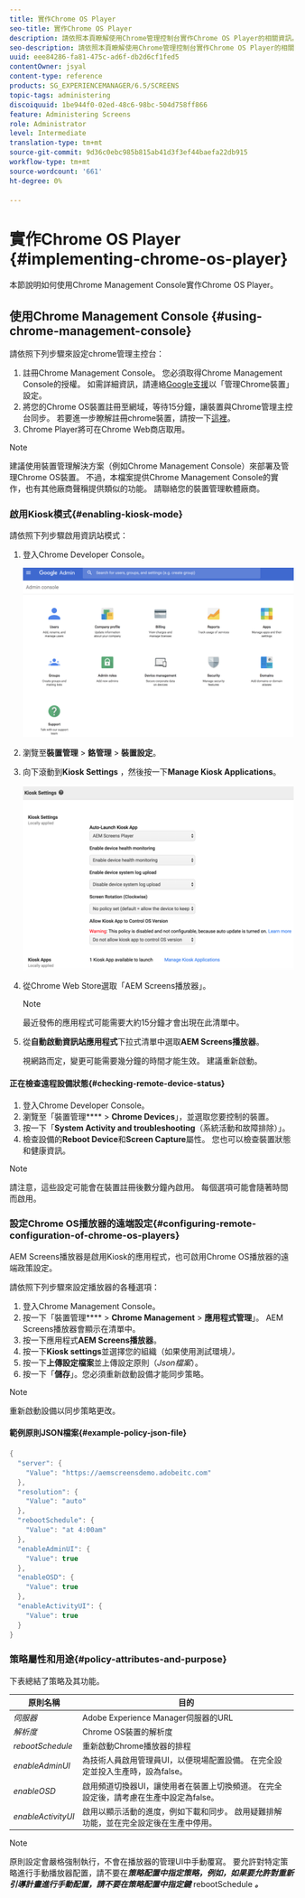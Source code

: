 ```yaml
---
title: 實作Chrome OS Player
seo-title: 實作Chrome OS Player
description: 請依照本頁瞭解使用Chrome管理控制台實作Chrome OS Player的相關資訊。
seo-description: 請依照本頁瞭解使用Chrome管理控制台實作Chrome OS Player的相關資訊。
uuid: eee84286-fa81-475c-ad6f-db2d6cf1fed5
contentOwner: jsyal
content-type: reference
products: SG_EXPERIENCEMANAGER/6.5/SCREENS
topic-tags: administering
discoiquuid: 1be944f0-02ed-48c6-98bc-504d758ff866
feature: Administering Screens
role: Administrator
level: Intermediate
translation-type: tm+mt
source-git-commit: 9d36c0ebc985b815ab41d3f3ef44baefa22db915
workflow-type: tm+mt
source-wordcount: '661'
ht-degree: 0%

---
```



# 實作Chrome OS Player {#implementing-chrome-os-player}

本節說明如何使用Chrome Management Console實作Chrome OS Player。

## 使用Chrome Management Console {#using-chrome-management-console}

請依照下列步驟來設定chrome管理主控台：

1. 註冊Chrome Management Console。 您必須取得Chrome Management Console的授權。 如需詳細資訊，請連絡[Google支援](https://support.google.com/chrome/a/answer/1375678?hl=en&amp;ref_topic=2935995)以「管理Chrome裝置」設定。
1. 將您的Chrome OS裝置註冊至網域，等待15分鐘，讓裝置與Chrome管理主控台同步。 若要進一步瞭解註冊chrome裝置，請按一下[這裡](https://support.google.com/chrome/a/answer/1360534?hl=en)。
1. Chrome Player將可在Chrome Web商店取用。

>[!NOTE]
>
>建議使用裝置管理解決方案（例如Chrome Management Console）來部署及管理Chrome OS裝置。 不過，本檔案提供Chrome Management Console的實作，也有其他廠商聲稱提供類似的功能。 請聯絡您的裝置管理軟體廠商。

### 啟用Kiosk模式{#enabling-kiosk-mode}

請依照下列步驟啟用資訊站模式：

1. 登入Chrome Developer Console。

   ![screen_shot_2017-12-08at20303pm](assets/screen_shot_2017-12-08at20303pm.png)

1. 瀏覽至&#x200B;**裝置管理** > **鉻管理** > **裝置設定**。
1. 向下滾動到&#x200B;**Kiosk Settings** ，然後按一下&#x200B;**Manage Kiosk Applications**。

   ![kisk](assets/kiosk.png)

1. 從Chrome Web Store選取「AEM Screens播放器」。

   >[!NOTE]
   >
   >最近發佈的應用程式可能需要大約15分鐘才會出現在此清單中。

1. 從&#x200B;**自動啟動資訊站應用程式**&#x200B;下拉式清單中選取&#x200B;**AEM Screens播放器**。

   視網路而定，變更可能需要幾分鐘的時間才能生效。 建議重新啟動。

#### 正在檢查遠程設備狀態{#checking-remote-device-status}

1. 登入Chrome Developer Console。
1. 瀏覽至「裝置管理&#x200B;**** > **Chrome Devices**」，並選取您要控制的裝置。
1. 按一下「**System Activity and troubleshooting**（系統活動和故障排除）」。
1. 檢查設備的&#x200B;**Reboot Device**&#x200B;和&#x200B;**Screen Capture**&#x200B;屬性。 您也可以檢查裝置狀態和健康資訊。

>[!NOTE]
>
>請注意，這些設定可能會在裝置註冊後數分鐘內啟用。 每個選項可能會隨著時間而啟用。

### 設定Chrome OS播放器的遠端設定{#configuring-remote-configuration-of-chrome-os-players}

AEM Screens播放器是啟用Kiosk的應用程式，也可啟用Chrome OS播放器的遠端政策設定。

請依照下列步驟來設定播放器的各種選項：

1. 登入Chrome Management Console。
1. 按一下「裝置管理&#x200B;**** > **Chrome Management** > **應用程式管理**」。 AEM Screens播放器會顯示在清單中。
1. 按一下應用程式&#x200B;**AEM Screens播放器**。
1. 按一下&#x200B;**Kiosk settings**&#x200B;並選擇您的組織（如果使用測試環境&#x200B;*）。*
1. 按一下&#x200B;**上傳設定檔案**&#x200B;並上傳設定原則（*Json檔案*）。
1. 按一下「**儲存**」。您必須重新啟動設備才能同步策略。

>[!NOTE]
>
>重新啟動設備以同步策略更改。

#### 範例原則JSON檔案{#example-policy-json-file}

```java
{
  "server": {
    "Value": "https://aemscreensdemo.adobeitc.com"
  },
  "resolution": {
    "Value": "auto"
  },
  "rebootSchedule": {
    "Value": "at 4:00am"
  },
  "enableAdminUI": {
    "Value": true
  },
  "enableOSD": {
    "Value": true
  },
  "enableActivityUI": {
    "Value": true
  }
}
```

### 策略屬性和用途{#policy-attributes-and-purpose}

下表總結了策略及其功能。

| **原則名稱** | **目的** |
|---|---|
| *伺服器* | Adobe Experience Manager伺服器的URL |
| *解析度* | Chrome OS裝置的解析度 |
| *rebootSchedule* | 重新啟動Chrome播放器的排程 |
| *enableAdminUI* | 為技術人員啟用管理員UI，以便現場配置設備。 在完全設定並投入生產時，設為false。 |
| *enableOSD* | 啟用頻道切換器UI，讓使用者在裝置上切換頻道。 在完全設定後，請考慮在生產中設定為false。 |
| *enableActivityUI* | 啟用以顯示活動的進度，例如下載和同步。 啟用疑難排解功能，並在完全設定後在生產中停用。 |

>[!NOTE]
>
>原則設定會嚴格強制執行，不會在播放器的管理UI中手動覆寫。 要允許對特定策略進行手動播放器配置，請不要在&#x200B;***策略配置中指定策略，例如，如果要允許對重新引導計畫進行手動配置，請不要在策略配置中指定鍵*** rebootSchedule ***。***
